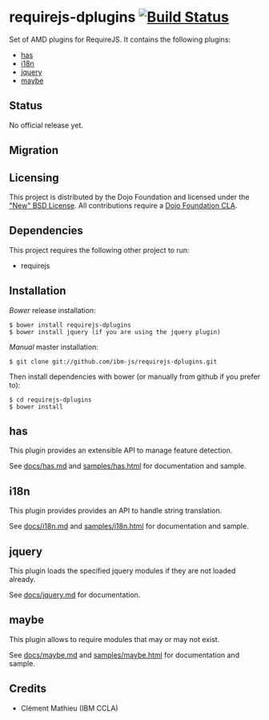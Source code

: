 # requirejs-dplugins [![Build Status](https://travis-ci.org/ibm-js/requirejs-dplugins.png?branch=master)](https://travis-ci.org/ibm-js/requirejs-dplugins)

Set of AMD plugins for RequireJS. It contains the following plugins:

 * [has](#has)
 * [i18n](#i18n)
 * [jquery](#jquery)
 * [maybe](#maybe)

## Status

No official release yet.

## Migration

## Licensing

This project is distributed by the Dojo Foundation and licensed under the ["New" BSD License](./LICENSE).
All contributions require a [Dojo Foundation CLA](http://dojofoundation.org/about/claForm).

## Dependencies

This project requires the following other project to run:

 * requirejs

## Installation

_Bower_ release installation:

    $ bower install requirejs-dplugins
	$ bower install jquery (if you are using the jquery plugin)

_Manual_ master installation:

    $ git clone git://github.com/ibm-js/requirejs-dplugins.git

Then install dependencies with bower (or manually from github if you prefer to):

	$ cd requirejs-dplugins
	$ bower install


## has
This plugin provides an extensible API to manage feature detection.

See [docs/has.md](./docs/has.md) and [samples/has.html](./samples/has.html) for documentation and sample.

## i18n
This plugin provides provides an API to handle string translation.

See [docs/i18n.md](./docs/i18n.md) and [samples/i18n.html](./samples/i18n.html) for documentation and sample.

## jquery
This plugin loads the specified jquery modules if they are not loaded already.

See [docs/jquery.md](./docs/jquery.md) for documentation.

## maybe
This plugin allows to require modules that may or may not exist.

See [docs/maybe.md](./docs/maybe.md) and [samples/maybe.html](./samples/maybe.html) for documentation and sample.



## Credits

* Clément Mathieu (IBM CCLA)

